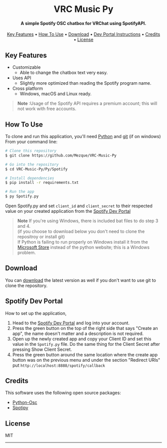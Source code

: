 <h1 align="center">
  VRC Music Py
</h1>

<h4 align="center">A simple Spotify OSC chatbox for VRChat using SpotifyAPI.</h4>

<p align="center">
  <a href="#key-features">Key Features</a> •
  <a href="#how-to-use">How To Use</a> •
  <a href="#download">Download</a> •
  <a href="spotify-dev-portal">Dev Portal Instructions</a> •
  <a href="#credits">Credits</a> •
  <a href="#license">License</a>
</p>

## Key Features
* Customizable
  - Able to change the chatbox text very easy.
* Uses API
  - Slightly more optimized than reading the Spotify program name.
* Cross platform
  - Windows, macOS and Linux ready.
> **Note**
>:Usage of the Spotify API requires a premium account; this will not work with free accounts.
## How To Use

To clone and run this application, you'll need [Python](https://www.python.org/downloads/) and [git](https://gitforwindows.org/) (if on windows) From your command line:

```bash
# Clone this repository
$ git clone https://github.com/Mezque/VRC-Music-Py

# Go into the repository
$ cd VRC-Music-Py/Py/Spotify

# Install dependencies
$ pip install -r requirements.txt

# Run the app
$ py Spotify.py
```
Open Spotify.py and set `client_id` and `client_secret` to their respected value on your created application from the [Spotify Dev Portal](https://developer.spotify.com/dashboard/)
> **Note**
> If you're using Windows, there is included bat files to do step 3 and 4. </br>
> (if you choose to download below you don't need to clone the repositroy or install git) </br>
> If Python is failing to run properly on Windows install it from the [Microsoft Store](https://apps.microsoft.com/store/detail/python-311/9NRWMJP3717K?hl=en-us&gl=us) instead of the python website; this is a Windows problem. </br>

## Download

You can [download](https://github.com/Mezque/VRC-Music-Py/releases/download/download/Spotify.zip) the latest version as well if you don't want to use git to clone the repository. 

## Spotify Dev Portal
How to set up the application,
1. Head to the [Spotify Dev Portal](https://developer.spotify.com/dashboard/) and log into your account. 
2. Press the green button on the top of the right side that says "Create an app", the name doesn't matter and a description is not required.
3. Open up the newly created app and copy your Client ID and set this value in the `Spotify.py` file. Do the same thing for the Client Secret after pressing Show Client Secret.
4. Press the green button around the same location where the create app button was on the previous menu and under the section "Redirect URIs" put `http://localhost:8888/spotify/callback`
## Credits

This software uses the following open source packages:

- [Python-Osc](https://pypi.org/project/python-osc/)
- [Spotipy](https://pypi.org/project/spotipy/)
## License

MIT

---
